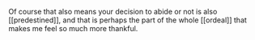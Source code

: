 Of course that also means your decision to abide or not is also [[predestined]], and that is perhaps the part of the whole [[ordeal]] that makes me feel so much more thankful. 